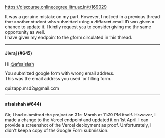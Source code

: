 https://discourse.onlinedegree.iitm.ac.in/t/169029

It was a genuine mistake on my part. However, I noticed in a previous thread that another student who submitted using a different email ID was given a chance to update it. I kindly request you to consider giving me the same opportunity as well.<br/>
I have given my endpoint to the gform circulated in this thread.</p><hr>

<h4>Jivraj (#645)</h4>
<p>Hi <a class="mention" href="/u/afsalshah">@afsalshah</a></p>
<p>You submitted google form with wrong email address.<br/>
This was the email address you used for filling form.</p>
quizapp.mad2@gmail.com<hr>

<h4>afsalshah (#644)</h4>
<p>Sir, I had submitted the project on 31st March at 11:30 PM itself. However, I made a change to the Vercel endpoint and updated it on 1st April. I can provide a screenshot of the Vercel deployment as proof. Unfortunately, I didn’t keep a copy of the Google Form submission.
